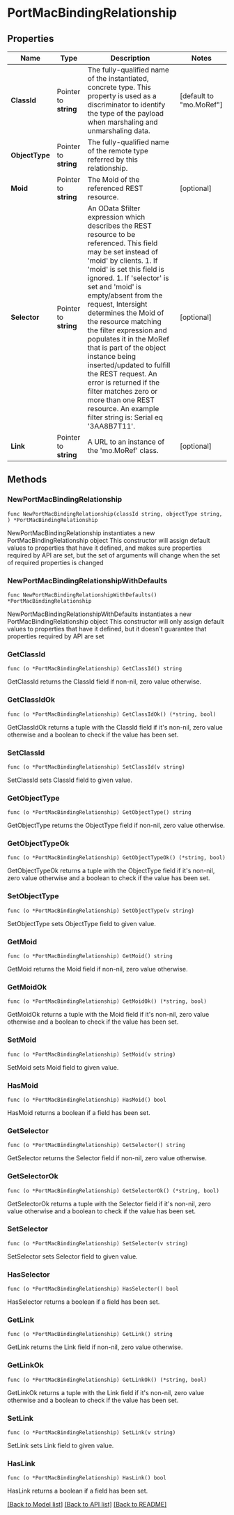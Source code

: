 # PortMacBindingRelationship

## Properties

Name | Type | Description | Notes
------------ | ------------- | ------------- | -------------
**ClassId** | Pointer to **string** | The fully-qualified name of the instantiated, concrete type. This property is used as a discriminator to identify the type of the payload when marshaling and unmarshaling data. | [default to "mo.MoRef"]
**ObjectType** | Pointer to **string** | The fully-qualified name of the remote type referred by this relationship. | 
**Moid** | Pointer to **string** | The Moid of the referenced REST resource. | [optional] 
**Selector** | Pointer to **string** | An OData $filter expression which describes the REST resource to be referenced. This field may be set instead of &#39;moid&#39; by clients. 1. If &#39;moid&#39; is set this field is ignored. 1. If &#39;selector&#39; is set and &#39;moid&#39; is empty/absent from the request, Intersight determines the Moid of the resource matching the filter expression and populates it in the MoRef that is part of the object instance being inserted/updated to fulfill the REST request. An error is returned if the filter matches zero or more than one REST resource. An example filter string is: Serial eq &#39;3AA8B7T11&#39;. | [optional] 
**Link** | Pointer to **string** | A URL to an instance of the &#39;mo.MoRef&#39; class. | [optional] 

## Methods

### NewPortMacBindingRelationship

`func NewPortMacBindingRelationship(classId string, objectType string, ) *PortMacBindingRelationship`

NewPortMacBindingRelationship instantiates a new PortMacBindingRelationship object
This constructor will assign default values to properties that have it defined,
and makes sure properties required by API are set, but the set of arguments
will change when the set of required properties is changed

### NewPortMacBindingRelationshipWithDefaults

`func NewPortMacBindingRelationshipWithDefaults() *PortMacBindingRelationship`

NewPortMacBindingRelationshipWithDefaults instantiates a new PortMacBindingRelationship object
This constructor will only assign default values to properties that have it defined,
but it doesn't guarantee that properties required by API are set

### GetClassId

`func (o *PortMacBindingRelationship) GetClassId() string`

GetClassId returns the ClassId field if non-nil, zero value otherwise.

### GetClassIdOk

`func (o *PortMacBindingRelationship) GetClassIdOk() (*string, bool)`

GetClassIdOk returns a tuple with the ClassId field if it's non-nil, zero value otherwise
and a boolean to check if the value has been set.

### SetClassId

`func (o *PortMacBindingRelationship) SetClassId(v string)`

SetClassId sets ClassId field to given value.


### GetObjectType

`func (o *PortMacBindingRelationship) GetObjectType() string`

GetObjectType returns the ObjectType field if non-nil, zero value otherwise.

### GetObjectTypeOk

`func (o *PortMacBindingRelationship) GetObjectTypeOk() (*string, bool)`

GetObjectTypeOk returns a tuple with the ObjectType field if it's non-nil, zero value otherwise
and a boolean to check if the value has been set.

### SetObjectType

`func (o *PortMacBindingRelationship) SetObjectType(v string)`

SetObjectType sets ObjectType field to given value.


### GetMoid

`func (o *PortMacBindingRelationship) GetMoid() string`

GetMoid returns the Moid field if non-nil, zero value otherwise.

### GetMoidOk

`func (o *PortMacBindingRelationship) GetMoidOk() (*string, bool)`

GetMoidOk returns a tuple with the Moid field if it's non-nil, zero value otherwise
and a boolean to check if the value has been set.

### SetMoid

`func (o *PortMacBindingRelationship) SetMoid(v string)`

SetMoid sets Moid field to given value.

### HasMoid

`func (o *PortMacBindingRelationship) HasMoid() bool`

HasMoid returns a boolean if a field has been set.

### GetSelector

`func (o *PortMacBindingRelationship) GetSelector() string`

GetSelector returns the Selector field if non-nil, zero value otherwise.

### GetSelectorOk

`func (o *PortMacBindingRelationship) GetSelectorOk() (*string, bool)`

GetSelectorOk returns a tuple with the Selector field if it's non-nil, zero value otherwise
and a boolean to check if the value has been set.

### SetSelector

`func (o *PortMacBindingRelationship) SetSelector(v string)`

SetSelector sets Selector field to given value.

### HasSelector

`func (o *PortMacBindingRelationship) HasSelector() bool`

HasSelector returns a boolean if a field has been set.

### GetLink

`func (o *PortMacBindingRelationship) GetLink() string`

GetLink returns the Link field if non-nil, zero value otherwise.

### GetLinkOk

`func (o *PortMacBindingRelationship) GetLinkOk() (*string, bool)`

GetLinkOk returns a tuple with the Link field if it's non-nil, zero value otherwise
and a boolean to check if the value has been set.

### SetLink

`func (o *PortMacBindingRelationship) SetLink(v string)`

SetLink sets Link field to given value.

### HasLink

`func (o *PortMacBindingRelationship) HasLink() bool`

HasLink returns a boolean if a field has been set.


[[Back to Model list]](../README.md#documentation-for-models) [[Back to API list]](../README.md#documentation-for-api-endpoints) [[Back to README]](../README.md)


